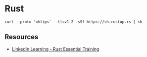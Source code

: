 # Rust

```shell
curl --proto '=https' --tlsv1.2 -sSf https://sh.rustup.rs | sh
```

## Resources

- [LinkedIn Learning - Rust Essential Training](https://www.linkedin.com/learning/rust-essential-training)
